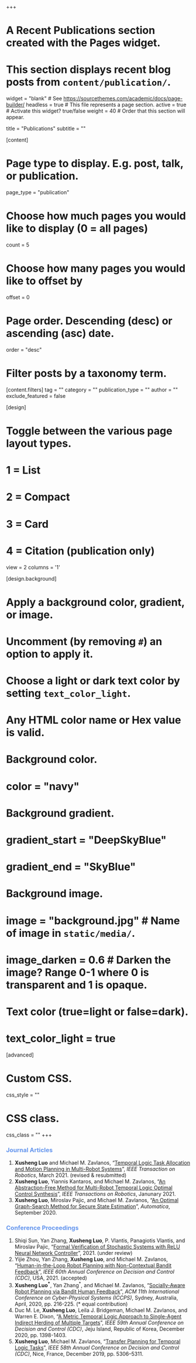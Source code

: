 +++
# A Recent Publications section created with the Pages widget.
# This section displays recent blog posts from `content/publication/`.

widget = "blank"  # See https://sourcethemes.com/academic/docs/page-builder/
headless = true  # This file represents a page section.
active = true  # Activate this widget? true/false
weight = 40  # Order that this section will appear.

title = "Publications"
subtitle = ""

  
[content]
  # Page type to display. E.g. post, talk, or publication.
  page_type = "publication"
  
  # Choose how much pages you would like to display (0 = all pages)
  count = 5
  
  # Choose how many pages you would like to offset by
  offset = 0

  # Page order. Descending (desc) or ascending (asc) date.
  order = "desc"

  # Filter posts by a taxonomy term.
  [content.filters]
    tag = ""
    category = ""
    publication_type = ""
    author = ""
    exclude_featured = false
  
[design]
  # Toggle between the various page layout types.
  #   1 = List
  #   2 = Compact
  #   3 = Card
  #   4 = Citation (publication only)
  view = 2
  columns = '1'
  
[design.background]
  # Apply a background color, gradient, or image.
  #   Uncomment (by removing `#`) an option to apply it.
  #   Choose a light or dark text color by setting `text_color_light`.
  #   Any HTML color name or Hex value is valid.
    
  # Background color.
  # color = "navy"
  
  # Background gradient.
  # gradient_start = "DeepSkyBlue"
  # gradient_end = "SkyBlue"
  
  # Background image.
  # image = "background.jpg"  # Name of image in `static/media/`.
  # image_darken = 0.6  # Darken the image? Range 0-1 where 0 is transparent and 1 is opaque.

  # Text color (true=light or false=dark).
  # text_color_light = true  
  
[advanced]
 # Custom CSS. 
 css_style = ""
 
 # CSS class.
 css_class = ""
+++



### <span style="color: #6495ED"> Journal Articles

1. **Xusheng Luo**  and Michael M. Zavlanos, “[Temporal Logic Task Allocation and Motion Planning in Multi-Robot Systems](https://arxiv.org/pdf/2101.05694.pdf)”, *IEEE Transaction on Robotics*, March 2021. (revised & resubmitted)
2. **Xusheng Luo**, Yiannis Kantaros, and Michael M. Zavlanos, “[An Abstraction-Free Method for Multi-Robot Temporal Logic Optimal Control Synthesis](https://arxiv.org/pdf/1909.00526.pdf)”, *IEEE Transactions
on Robotics*, Janunary 2021.
3. **Xusheng Luo**, Miroslav Pajic, and Michael M. Zavlanos, “[An Optimal Graph-Search Method for Secure State Estimation](https://www.sciencedirect.com/science/article/pii/S0005109820305239)”, *Automatica*, September 2020.

### <span style="color: #6495ED"> Conference Proceedings
1. Shiqi Sun, Yan Zhang, **Xusheng Luo**, P. Vlantis, Panagiotis Vlantis, and Miroslav Pajic, “[Formal Verification of Stochastic Systems with ReLU Neural Network Controller](https://arxiv.org/abs/2103.05142)”, 2021. (under review) 
2. Yijie Zhou, Yan Zhang, **Xusheng Luo**, and Michael M. Zavlanos, “[Human-in-the-Loop Robot Planning with Non-Contextual Bandit Feedback](https://arxiv.org/pdf/2011.01793.pdf)”, *IEEE 60th Annual Conference on Decision and Control (CDC)*, USA, 2021. (accepted)
1. **Xusheng Luo<sup>\*</sup>**, Yan Zhang<sup>\*</sup>, and Michael M. Zavlanos, “[Socially-Aware Robot Planning via Bandit Human Feedback](https://ieeexplore.ieee.org/document/9095999?denied=)”, *ACM 11th International Conference on Cyber-Physical Systems (ICCPS)*, Sydney, Australia, April, 2020, pp. 216-225. (\* equal contribution)
2. Duc M. Le, **Xusheng Luo**, Leila J. Bridgeman, Michael M. Zavlanos, and Warren E. Dixon, “[A Metric Temporal Logic Approach to Single-Agent Indirect Herding of Multiple Targets](https://ieeexplore.ieee.org/abstract/document/9304233/)”, *IEEE 59th Annual Conference on Decision and Control (CDC)*, Jeju Island, Republic of Korea, December 2020, pp. 1398-1403. 
3. **Xusheng Luo**, Michael M. Zavlanos, “[Transfer Planning for Temporal Logic Tasks](https://ieeexplore.ieee.org/document/9030087?denied=)”, *IEEE 58th Annual Conference on Decision and Control (CDC)*, Nice, France, December 2019, pp. 5306–5311.
